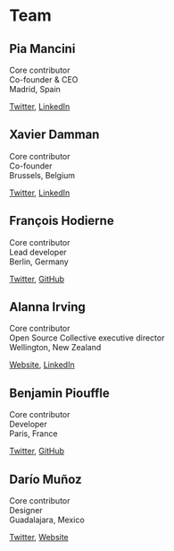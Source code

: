 # Team

## **Pia Mancini**

Core contributor  
Co-founder & CEO  
Madrid, Spain

[Twitter](https://twitter.com/piamancini%20), [LinkedIn](https://www.linkedin.com/in/piamancini/)

## **Xavier Damman**

Core contributor  
Co-founder  
Brussels, Belgium

[Twitter](https://twitter.com/xdamman), [LinkedIn](https://www.linkedin.com/in/xavierdamman)

## **François Hodierne**

Core contributor  
Lead developer  
Berlin, Germany

[Twitter](https://twitter.com/znarf), [GitHub](https://github.com/znarf)

## **Alanna Irving**

Core contributor  
Open Source Collective executive director  
Wellington, New Zealand

[Website](https://alanna.space), [LinkedIn](https://www.linkedin.com/in/alannairving83/)

## **Benjamin Piouffle**

Core contributor  
Developer  
Paris, France

[Twitter](https://twitter.com/betree83), [GitHub](https://github.com/Betree)

## **Darío Muñoz**

Core contributor  
Designer  
Guadalajara, Mexico

[Twitter](https://twitter.com/cuiki), [Website](http://www.tafka.mx/)

